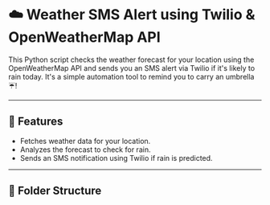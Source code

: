 # ☁️ Weather SMS Alert using Twilio & OpenWeatherMap API

This Python script checks the weather forecast for your location using the OpenWeatherMap API and sends you an SMS alert via Twilio if it's likely to rain today. It's a simple automation tool to remind you to carry an umbrella ☔!

---

## 🚀 Features

- Fetches weather data for your location.
- Analyzes the forecast to check for rain.
- Sends an SMS notification using Twilio if rain is predicted.

---

## 📁 Folder Structure

